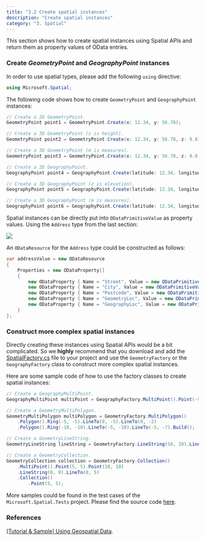 ```yaml
---
title: "3.2 Create spatial instances"
description: "Create spatial instances"
category: "3. Spatial"
---
```


This section shows how to create spatial instances using Spatial APIs and return them as property values of OData entries.

### Create *GeometryPoint* and *GeographyPoint* instances
In order to use spatial types, please add the following `using` directive:

```C#
using Microsoft.Spatial;
```

The following code shows how to create `GeometryPoint` and `GeographyPoint` instances:

```C#
// Create a 2D GeometryPoint.
GeometryPoint point1 = GeometryPoint.Create(x: 12.34, y: 56.78);

// Create a 3D GeometryPoint (z is height).
GeometryPoint point2 = GeometryPoint.Create(x: 12.34, y: 56.78, z: 9.0);

// Create a 3D GeometryPoint (m is measures).
GeometryPoint point3 = GeometryPoint.Create(x: 12.34, y: 56.78, z: 9.0, m: 321.0);

// Create a 2D GeographyPoint.
GeographyPoint point4 = GeographyPoint.Create(latitude: 12.34, longitude: 56.78);

// Create a 3D GeographyPoint (z is elevation).
GeographyPoint point5 = GeographyPoint.Create(latitude: 12.34, longitude: 56.78, z: 9.0);

// Create a 3D GeographyPoint (m is measures).
GeographyPoint point6 = GeographyPoint.Create(latitude: 12.34, longitude: 56.78, z: 9.0, m: 321.0);
```

Spatial instances can be directly put into `ODataPrimitiveValue` as property values. Using the `Address` type from the last section:

![](../../assets/2015-04-21-csdl.png)

An `ODataResource` for the `Address` type could be constructed as follows:

```C#
var addressValue = new ODataResource
{
    Properties = new ODataProperty[]
    {
        new ODataProperty { Name = "Street", Value = new ODataPrimitiveValue("Zi Xing Rd") },
        new ODataProperty { Name = "City", Value = new ODataPrimitiveValue("Shanghai") },
        new ODataProperty { Name = "Postcode", Value = new ODataPrimitiveValue("200000") },
        new ODataProperty { Name = "GeometryLoc", Value = new ODataPrimitiveValue(GeometryPoint.Create(12.34, 56.78)) },
        new ODataProperty { Name = "GeographyLoc", Value = new ODataPrimitiveValue(GeographyPoint.Create(12.34, 56.78)) },
    }
};
```

### Construct more complex spatial instances
Directly creating these instances using Spatial APIs would be a bit complicated. So we **highly** recommend that you download and add the [SpatialFactory.cs](https://github.com/OData/odata.net/blob/master/test/FunctionalTests/Microsoft.OData.TestCommon/SpatialFactory.cs) file to your project and use the `GeometryFactory` or the `GeographyFactory` class to construct more complex spatial instances.

Here are some sample code of how to use the factory classes to create spatial instances:

```C#
// Create a GeographyMultiPoint.
GeographyMultiPoint multiPoint = GeographyFactory.MultiPoint().Point(-90.0, 0.0).Point(0.0, 90.0).Build();

// Create a GeometryMultiPolygon.
GeometryMultiPolygon multiPolygon = GeometryFactory.MultiPolygon()
    .Polygon().Ring(-5, -5).LineTo(0, -5).LineTo(0, -2)
    .Polygon().Ring(-10, -10).LineTo(-5, -10).LineTo(-5, -7).Build();

// Create a GeometryLineString.
GeometryLineString lineString = GeometryFactory.LineString(10, 20).LineTo(20, 30).Build();

// Create a GeometryCollection.
GeometryCollection collection = GeometryFactory.Collection()
    .MultiPoint().Point(5, 5).Point(10, 10)
    .LineString(0, 0).LineTo(0, 5)
    .Collection()
        .Point(5, 5);
```

More samples could be found in the test cases of the `Microsoft.Spatial.Tests` project. Please find the source code [here](https://github.com/OData/odata.net/tree/master/test/FunctionalTests/Microsoft.Spatial.Tests).

### References
[[Tutorial & Sample] Using Geospatial Data](https://blogs.msdn.com/b/odatateam/archive/2011/10/17/using-geospatial-data.aspx).